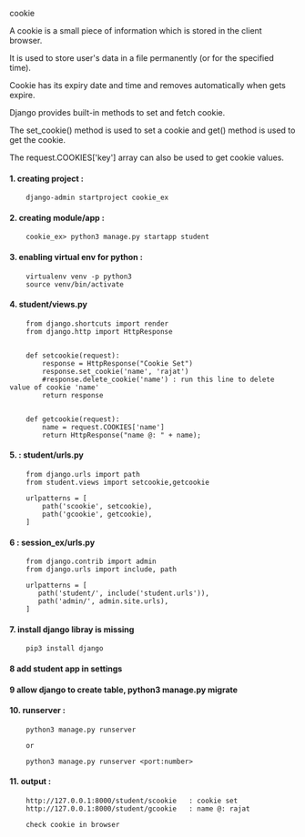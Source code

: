 cookie

A cookie is a small piece of information which is stored in the client browser.
 
It is used to store user's data in a file permanently (or for the specified time).

Cookie has its expiry date and time and removes automatically when gets expire. 

Django provides built-in methods to set and fetch cookie.

The set_cookie() method is used to set a cookie and get() method is used to get the cookie.

The request.COOKIES['key'] array can also be used to get cookie values.






#### 1. creating project :

        django-admin startproject cookie_ex

#### 2. creating module/app :

        cookie_ex> python3 manage.py startapp student

#### 3. enabling virtual env for python :

        virtualenv venv -p python3
        source venv/bin/activate


#### 4. student/views.py


        from django.shortcuts import render
        from django.http import HttpResponse


        def setcookie(request):
            response = HttpResponse("Cookie Set")
            response.set_cookie('name', 'rajat')
            #response.delete_cookie('name') : run this line to delete value of cookie 'name'
            return response


        def getcookie(request):
            name = request.COOKIES['name']
            return HttpResponse("name @: " + name);
	


#### 5. : student/urls.py


        from django.urls import path
        from student.views import setcookie,getcookie

        urlpatterns = [    
            path('scookie', setcookie),  
            path('gcookie', getcookie),  
        ]
	


#### 6 : session_ex/urls.py

        from django.contrib import admin
        from django.urls import include, path

        urlpatterns = [
           path('student/', include('student.urls')),
           path('admin/', admin.site.urls),
        ]

#### 7. install django libray is missing

        pip3 install django


#### 8 add student app in settings

#### 9 allow django to create table, python3 manage.py migrate

#### 10. runserver :

        python3 manage.py runserver

        or

        python3 manage.py runserver <port:number>

#### 11. output : 

        http://127.0.0.1:8000/student/scookie	: cookie set
        http://127.0.0.1:8000/student/gcookie   : name @: rajat

        check cookie in browser
